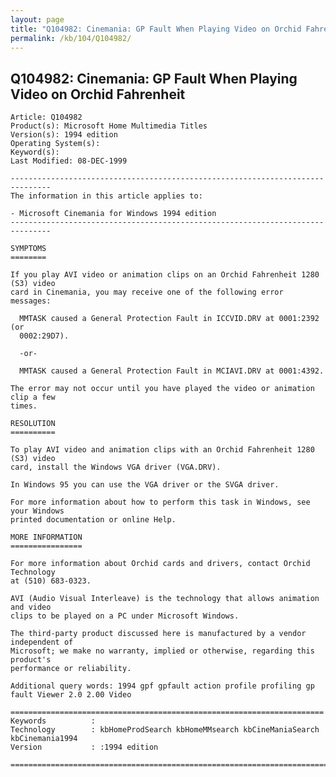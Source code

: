 ```yaml
---
layout: page
title: "Q104982: Cinemania: GP Fault When Playing Video on Orchid Fahrenheit"
permalink: /kb/104/Q104982/
---
```


## Q104982: Cinemania: GP Fault When Playing Video on Orchid Fahrenheit

	Article: Q104982
	Product(s): Microsoft Home Multimedia Titles
	Version(s): 1994 edition
	Operating System(s): 
	Keyword(s): 
	Last Modified: 08-DEC-1999
	
	-------------------------------------------------------------------------------
	The information in this article applies to:
	
	- Microsoft Cinemania for Windows 1994 edition 
	-------------------------------------------------------------------------------
	
	SYMPTOMS
	========
	
	If you play AVI video or animation clips on an Orchid Fahrenheit 1280 (S3) video
	card in Cinemania, you may receive one of the following error messages:
	
	  MMTASK caused a General Protection Fault in ICCVID.DRV at 0001:2392 (or
	  0002:29D7).
	
	  -or-
	
	  MMTASK caused a General Protection Fault in MCIAVI.DRV at 0001:4392.
	
	The error may not occur until you have played the video or animation clip a few
	times.
	
	RESOLUTION
	==========
	
	To play AVI video and animation clips with an Orchid Fahrenheit 1280 (S3) video
	card, install the Windows VGA driver (VGA.DRV).
	
	In Windows 95 you can use the VGA driver or the SVGA driver.
	
	For more information about how to perform this task in Windows, see your Windows
	printed documentation or online Help.
	
	MORE INFORMATION
	================
	
	For more information about Orchid cards and drivers, contact Orchid Technology
	at (510) 683-0323.
	
	AVI (Audio Visual Interleave) is the technology that allows animation and video
	clips to be played on a PC under Microsoft Windows.
	
	The third-party product discussed here is manufactured by a vendor independent of
	Microsoft; we make no warranty, implied or otherwise, regarding this product's
	performance or reliability.
	
	Additional query words: 1994 gpf gpfault action profile profiling gp fault Viewer 2.0 2.00 Video
	
	======================================================================
	Keywords          :  
	Technology        : kbHomeProdSearch kbHomeMMsearch kbCineManiaSearch kbCinemania1994
	Version           : :1994 edition
	
	=============================================================================
	
